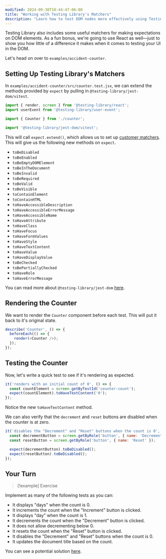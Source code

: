 ```yaml
---
modified: 2024-09-30T10:44:47-06:00
title: "Working with Testing Library's Matchers"
description: "Learn how to test DOM nodes more effectively using Testing Library's Matchers"
---
```


Testing Library also includes some useful matchers for making expectations on DOM elements. As a fun bonus, we're going to use React as well—just to show you how little of a difference it makes when it comes to testing your UI in the DOM.

Let's head on over to `examples/accident-counter`.

## Setting Up Testing Library's Matchers

In `examples/accident-counter/src/counter.test.jsx`, we can extend the methods provided by `expect` by pulling in `@testing-library/jest-dom/vitest`.

```jsx
import { render, screen } from '@testing-library/react';
import userEvent from '@testing-library/user-event';

import { Counter } from './counter';

import '@testing-library/jest-dom/vitest';
```

This will call `expect.extend()`, which allows us to set up [customer matchers](custom-matchers.md). This will give us the following new methods on `expect`.

- `toBeDisabled`
- `toBeEnabled`
- `toBeEmptyDOMElement`
- `toBeInTheDocument`
- `toBeInvalid`
- `toBeRequired`
- `toBeValid`
- `toBeVisible`
- `toContainElement`
- `toContainHTML`
- `toHaveAccessibleDescription`
- `toHaveAccessibleErrorMessage`
- `toHaveAccessibleName`
- `toHaveAttribute`
- `toHaveClass`
- `toHaveFocus`
- `toHaveFormValues`
- `toHaveStyle`
- `toHaveTextContent`
- `toHaveValue`
- `toHaveDisplayValue`
- `toBeChecked`
- `toBePartiallyChecked`
- `toHaveRole`
- `toHaveErrorMessage`

You can read more about `@testing-library/jest-dom` [here](https://github.com/testing-library/jest-dom).

## Rendering the Counter

We want to render the `Counter` component before each test. This will put it back to it's original state.

```javascript
describe('Counter', () => {
  beforeEach(() => {
    render(<Counter />);
  });
});
```

## Testing the Counter

Now, let's write a quick test to see if it's rendering as expected.

```javascript
it('renders with an initial count of 0', () => {
  const countElement = screen.getByTestId('counter-count');
  expect(countElement).toHaveTextContent('0');
});
```

Notice the new `toHaveTextContent` method.

We can also verify that the `decrement` and `reset` buttons are disabled when the counter is at zero.

```javascript
it('disables the "Decrement" and "Reset" buttons when the count is 0', () => {
  const decrementButton = screen.getByRole('button', { name: 'Decrement' });
  const resetButton = screen.getByRole('button', { name: 'Reset' });

  expect(decrementButton).toBeDisabled();
  expect(resetButton).toBeDisabled();
});
```

## Your Turn

> [!example] Exercise

Implement as many of the following tests as you can:

- It displays "days" when the count is 0.
- It increments the count when the "Increment" button is clicked.
- It displays "day" when the count is 1.
- It decrements the count when the "Decrement" button is clicked.
- It does not allow decrementing below 0.
- It resets the count when the "Reset" button is clicked.
- It disables the "Decrement" and "Reset" buttons when the count is 0.
- It updates the document title based on the count.

You can see a potential solution [here](accident-counter-solution.md).
